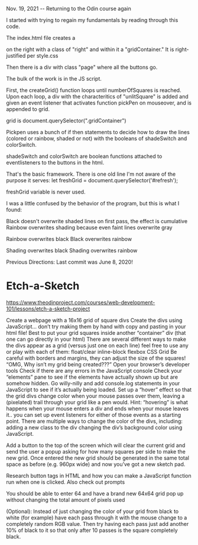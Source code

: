 
Nov. 19, 2021 -- Returning to the Odin course again

I started with trying to regain my fundamentals by reading through this code.

The index.html file creates a <div> on the right with a class of "right" and within it a "gridContainer." It is right-justified per style.css

Then there is a div with class "page" where all the buttons go.

The bulk of the work is in the JS script.

First, the createGrid() function loops until numberOfSquares is reached. Upon each loop, a div with the characteritics of "unlitSquare" is added and given an event listener that activates function pickPen on mouseover, and is appended to grid.

grid is document.querySelector(".gridContainer")

Pickpen uses a bunch of if then statements to decide how to draw the lines (colored or rainbow, shaded or not) with the booleans of shadeSwitch and colorSwitch.

shadeSwitch and colorSwitch are boolean functions attached to eventlisteners to the buttons in the html.

That's the basic framework. There is one old line I'm not aware of the purpose it serves:
let freshGrid = document.querySelector('#refresh');

freshGrid variable is never used.

I was a little confused by the behavior of the program, but this is what I found:

Black doesn't overwrite shaded lines on first pass, the effect is cumulative
Rainbow overwrites shading because even faint lines overwrite gray

Rainbow overwrites black
Black overwrites rainbow

Shading overwrites black
Shading overwrites rainbow





Previous Directions: Last commit was June 8, 2020!
# Etch-a-Sketch
https://www.theodinproject.com/courses/web-development-101/lessons/etch-a-sketch-project

Create a webpage with a 16x16 grid of square divs
Create the divs using JavaScript… don’t try making them by hand with copy and pasting in your html file!
Best to put your grid squares inside another “container” div (that one can go directly in your html)
There are several different ways to make the divs appear as a grid (versus just one on each line) feel free to use any or play with each of them:
float/clear
inline-block
flexbox
CSS Grid
Be careful with borders and margins, they can adjust the size of the squares!
“OMG, Why isn’t my grid being created???”
Open your browser’s developer tools
Check if there are any errors in the JavaScript console
Check your “elements” pane to see if the elements have actually shown up but are somehow hidden.
Go willy-nilly and add console.log statements in your JavaScript to see if it’s actually being loaded.
Set up a “hover” effect so that the grid divs change color when your mouse passes over them, leaving a (pixelated) trail through your grid like a pen would.
Hint: “hovering” is what happens when your mouse enters a div and ends when your mouse leaves it.. you can set up event listeners for either of those events as a starting point.
There are multiple ways to change the color of the divs, including:
adding a new class to the div
changing the div’s background color using JavaScript.

Add a button to the top of the screen which will clear the current grid and send the user a popup asking for how many squares per side to make the new grid. Once entered the new grid should be generated in the same total space as before (e.g. 960px wide) and now you’ve got a new sketch pad.

Research button tags in HTML and how you can make a JavaScript function run when one is clicked.
Also check out prompts

You should be able to enter 64 and have a brand new 64x64 grid pop up without changing the total amount of pixels used

(Optional): Instead of just changing the color of your grid from black to white (for example) have each pass through it with the mouse change to a completely random RGB value. Then try having each pass just add another 10% of black to it so that only after 10 passes is the square completely black.
